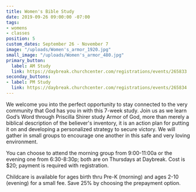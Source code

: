 ```yaml
---
title: Women's Bible Study
date: 2019-09-26 09:00:00 -07:00
tags:
- womens
- classes
position: 5
custom_dates: September 26 - November 7
image: "/uploads/Women's_armor_1920.jpg"
small_image: "/uploads/Women's_armor_480.jpg"
primary_button:
  label: AM Study
  link: https://daybreak.churchcenter.com/registrations/events/265833
seconday_buttons:
- label: PM Study
  link: https://daybreak.churchcenter.com/registrations/events/265834
---
```


We welcome you into the perfect opportunity to stay connected to the very community that God has you in with this 7-week study. Join us as we learn God’s Word through Priscilla Shirer study Armor of God, more than merely a biblical description of the believer's inventory, it is an action plan for putting it on and developing a personalized strategy to secure victory. We will gather in small groups to encourage one another in this safe and very loving environment.

You can choose to attend the morning group from 9:00-11:00a or the evening one from 6:30-8:30p; both are on Thursdays at Daybreak. Cost is $20; payment is required with registration.

Childcare is available for ages birth thru Pre-K (morning) and ages 2-10 (evening) for a small fee. Save 25% by choosing the prepayment option.